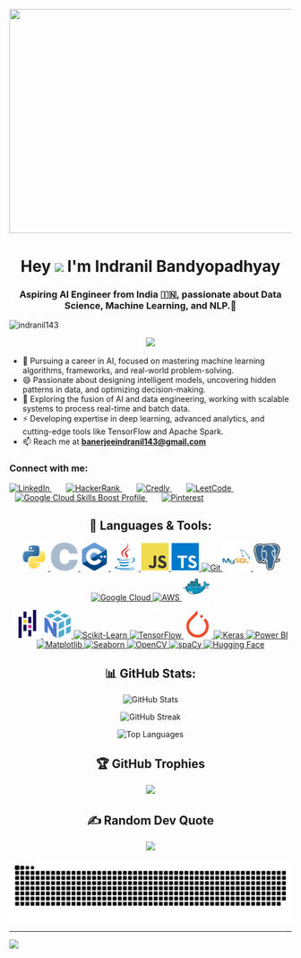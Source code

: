 <p align="center">
  <img src="https://user-images.githubusercontent.com/74038190/225813708-98b745f2-7d22-48cf-9150-083f1b00d6c9.gif" width="1000" height="400" />
</p>

<h1 align="center">Hey <img src="https://media.giphy.com/media/hvRJCLFzcasrR4ia7z/giphy.gif" width="35"/> I'm Indranil Bandyopadhyay </h1>
<h3 align="center">Aspiring AI Engineer from India &#127470;&#127475;, passionate about Data Science, Machine Learning, and NLP.🚀</h3>

<p align="left">
    <img src="https://komarev.com/ghpvc/?username=indranil143&label=Profile%20views&color=0e75b6&style=flat" alt="indranil143" />
</p>

<p align="center">
    <img src="https://user-images.githubusercontent.com/74038190/221352995-5ac18bdf-1a19-4f99-bbb6-77559b220470.gif" width="1000"/>
</p>

- 🔭 Pursuing a career in AI, focused on mastering machine learning algorithms, frameworks, and real-world problem-solving.  
- 😄 Passionate about designing intelligent models, uncovering hidden patterns in data, and optimizing decision-making.  
- 🌱 Exploring the fusion of AI and data engineering, working with scalable systems to process real-time and batch data.  
- ⚡ Developing expertise in deep learning, advanced analytics, and cutting-edge tools like TensorFlow and Apache Spark.
- 📫 Reach me at **banerjeeindranil143@gmail.com** 


<h3 align="left">Connect with me:</h3>
<p align="left">
    <a href="https://linkedin.com/in/ibandyopadhyay" target="_blank">
        <img src="https://cdn-icons-png.flaticon.com/512/174/174857.png" width="40" height="40" alt="LinkedIn" />
    </a>
 <!--     <a href="mailto:banerjeeindranil143@gmail.com" target="_blank">
        <img src="https://upload.wikimedia.org/wikipedia/commons/thumb/7/7e/Gmail_icon_%282020%29.svg/2560px-Gmail_icon_%282020%29.svg.png" width="40" height="40" alt="Email" style="margin-left: 10px;" /> -->
    </a>
    &nbsp;&nbsp;&nbsp; <a href="https://www.hackerrank.com/profile/banerjeeindranil" target="_blank">
        <img src="https://upload.wikimedia.org/wikipedia/commons/4/40/HackerRank_Icon-1000px.png" width="40" height="40" alt="HackerRank" style="margin-left: 10px;" />
    </a>
    &nbsp;&nbsp;&nbsp; <a href="https://www.credly.com/users/indranil-bandyopadhyay" target="_blank">
        <img src="https://images.credly.com/images/c4689f29-3940-42ca-823e-340ea05dd936/blob" width="40" height="40" alt="Credly" style="margin-left: 10px;" />
    </a>
    &nbsp;&nbsp;&nbsp; <a href="https://leetcode.com/yourusername" target="_blank">
        <img src="https://upload.wikimedia.org/wikipedia/commons/1/19/LeetCode_logo_black.png" width="40" height="40" alt="LeetCode" style="margin-left: 10px;" />
    </a>
    &nbsp;&nbsp;&nbsp;
    <a href="https://www.cloudskillsboost.google/public_profiles/76a74817-c081-4278-8a70-7b2a62090e35" target="_blank">
    <img src="https://encrypted-tbn0.gstatic.com/images?q=tbn:ANd9GcRKqhrpyiPo_hqQ42khSzMSiKfyZiFEtA1UIw&s" width="40" height="40" alt="Google Cloud Skills Boost Profile" style="margin-left: 10px;" />
    </a>
 <!--   <a href="https://discord.com/users/indranil_0p" target="_blank">
    <img src="https://encrypted-tbn0.gstatic.com/images?q=tbn:ANd9GcQSvQSo64weeAlpUwYBIBKt76KoHjdxDSpEGg&s" width="40" height="40" alt="Discord" style="margin-left: 10px;" /> -->
    </a>
    &nbsp;&nbsp;&nbsp; <a href="https://in.pinterest.com/indranil_143/" target="_blank">
    <img src="https://upload.wikimedia.org/wikipedia/commons/0/08/Pinterest-logo.png" width="40" height="40" alt="Pinterest" style="margin-left: 10px;" />
    </a>
</p>


<h2 align="center">🚀 Languages & Tools:</h2>

<p align="center">
    <!-- Row 1: Programming Languages & Development Tools -->
    <a href="https://www.python.org" target="_blank" rel="noreferrer">
        <img src="https://raw.githubusercontent.com/devicons/devicon/master/icons/python/python-original.svg" alt="Python" width="50" height="50"/>
    </a>
    <a href="https://www.cprogramming.com/" target="_blank" rel="noreferrer">
        <img src="https://raw.githubusercontent.com/devicons/devicon/master/icons/c/c-original.svg" alt="C" width="50" height="50"/>
    </a>
    <a href="https://www.w3schools.com/cpp/" target="_blank" rel="noreferrer">
        <img src="https://raw.githubusercontent.com/devicons/devicon/master/icons/cplusplus/cplusplus-original.svg" alt="C++" width="50" height="50"/>
    </a>
    <a href="https://www.java.com" target="_blank" rel="noreferrer">
        <img src="https://raw.githubusercontent.com/devicons/devicon/master/icons/java/java-original.svg" alt="Java" width="50" height="50"/>
    </a>
    <a href="https://developer.mozilla.org/en-US/docs/Web/JavaScript" target="_blank" rel="noreferrer">
        <img src="https://raw.githubusercontent.com/devicons/devicon/master/icons/javascript/javascript-original.svg" alt="JavaScript" width="50" height="50"/>
    </a>
    <a href="https://www.typescriptlang.org/" target="_blank" rel="noreferrer">
        <img src="https://raw.githubusercontent.com/devicons/devicon/master/icons/typescript/typescript-original.svg" alt="TypeScript" width="50" height="50"/>
    </a>
    <a href="https://git-scm.com/" target="_blank" rel="noreferrer">
        <img src="https://www.vectorlogo.zone/logos/git-scm/git-scm-icon.svg" alt="Git" width="50" height="50"/>
    </a>
    <a href="https://www.mysql.com/" target="_blank" rel="noreferrer">
        <img src="https://raw.githubusercontent.com/devicons/devicon/master/icons/mysql/mysql-original-wordmark.svg" alt="MySQL" width="50" height="50"/>
    </a>
    <a href="https://www.postgresql.org/" target="_blank" rel="noreferrer">
        <img src="https://raw.githubusercontent.com/devicons/devicon/master/icons/postgresql/postgresql-original.svg" alt="PostgreSQL" width="50" height="50"/>
    </a>
    <a href="https://cloud.google.com/" target="_blank" rel="noreferrer">
        <img src="https://www.vectorlogo.zone/logos/google_cloud/google_cloud-icon.svg" alt="Google Cloud" width="50" height="50"/>
    </a>
    <a href="https://aws.amazon.com/" target="_blank" rel="noreferrer">
        <img src="https://www.vectorlogo.zone/logos/amazon_aws/amazon_aws-icon.svg" alt="AWS" width="50" height="50"/>
    </a>
    <a href="https://www.docker.com/" target="_blank" rel="noreferrer">
        <img src="https://raw.githubusercontent.com/devicons/devicon/master/icons/docker/docker-original.svg" alt="Docker" width="50" height="50"/>
    </a>
</p>

<p align="center">
    <!-- Row 2: Data Science, AI, Machine Learning, and NLP -->
    <a href="https://pandas.pydata.org/" target="_blank" rel="noreferrer">
        <img src="https://raw.githubusercontent.com/devicons/devicon/2ae2a900d2f041da66e950e4d48052658d850630/icons/pandas/pandas-original.svg" alt="Pandas" width="50" height="50"/>
    </a>
    <a href="https://numpy.org/" target="_blank" rel="noreferrer">
        <img src="https://raw.githubusercontent.com/devicons/devicon/master/icons/numpy/numpy-original.svg" alt="NumPy" width="50" height="50"/>
    </a>
    <a href="https://scikit-learn.org/" target="_blank" rel="noreferrer">
        <img src="https://upload.wikimedia.org/wikipedia/commons/0/05/Scikit_learn_logo_small.svg" alt="Scikit-Learn" width="50" height="50"/>
    </a>
    <a href="https://www.tensorflow.org" target="_blank" rel="noreferrer">
        <img src="https://www.vectorlogo.zone/logos/tensorflow/tensorflow-icon.svg" alt="TensorFlow" width="50" height="50"/>
    </a>
    <a href="https://pytorch.org/" target="_blank" rel="noreferrer">
        <img src="https://raw.githubusercontent.com/devicons/devicon/master/icons/pytorch/pytorch-original.svg" alt="PyTorch" width="50" height="50"/>
    </a>
    <a href="https://keras.io/" target="_blank" rel="noreferrer">
        <img src="https://upload.wikimedia.org/wikipedia/commons/a/ae/Keras_logo.svg" alt="Keras" width="50" height="50"/>
    </a>
    <a href="https://powerbi.microsoft.com/" target="_blank" rel="noreferrer">
        <img src="https://www.vectorlogo.zone/logos/microsoft_powerbi/microsoft_powerbi-icon.svg" alt="Power BI" width="50" height="50"/>
    </a>
    <a href="https://matplotlib.org/" target="_blank" rel="noreferrer">
        <img src="https://upload.wikimedia.org/wikipedia/commons/8/84/Matplotlib_icon.svg" alt="Matplotlib" width="50" height="50"/>
    </a>
    <a href="https://seaborn.pydata.org/" target="_blank" rel="noreferrer">
        <img src="https://seaborn.pydata.org/_images/logo-mark-lightbg.svg" alt="Seaborn" width="50" height="50"/>
    </a>
    <a href="https://opencv.org/" target="_blank" rel="noreferrer">
        <img src="https://www.vectorlogo.zone/logos/opencv/opencv-icon.svg" alt="OpenCV" width="50" height="50"/>
    </a>
    <a href="https://spacy.io/" target="_blank" rel="noreferrer">
        <img src="https://raw.githubusercontent.com/explosion/spaCy/master/website/src/images/logo.svg" alt="spaCy" width="50" height="50"/>
    </a>
    <a href="https://huggingface.co/" target="_blank" rel="noreferrer">
        <img src="https://huggingface.co/front/assets/huggingface_logo.svg" alt="Hugging Face" width="40" height="35"/>
    </a>
</p>


<h2 align="center">📊 GitHub Stats:</h2>

<!-- <p align="center">
    <img src="https://github-readme-stats.vercel.app/api?username=indranil143&theme=tokyonight&hide_border=false&include_all_commits=false&count_private=false"/>
</p> -->

<p align="center">
  <img src="https://github-readme-stats.vercel.app/api?username=indranil143&show_icons=true&theme=tokyonight&hide_border=false&include_all_commits=true&count_private=true&cache_seconds=1800" alt="GitHub Stats" />
</p>

<p align="center">
  <img src="https://github-readme-streak-stats.herokuapp.com?user=indranil143&theme=radical&hide_border=false" alt="GitHub Streak" />
</p>

<p align="center">
  <img src="https://github-readme-stats.vercel.app/api/top-langs/?username=indranil143&layout=compact&theme=tokyonight&hide_border=false&langs_count=8&cache_seconds=1800" alt="Top Languages" />
</p>


<!-- 🔥 Streak Stats with Wings -->
<!-- 
  <p align="center">
  <img height="200" width="70" src="https://user-images.githubusercontent.com/85965606/194883377-48faf476-56b7-4550-8574-844f2ca8baca.png" alt="Left Wing">
  
  <img src="https://github-readme-streak-stats.herokuapp.com/?user=indranil143&theme=dracula&hide_border=false"/>
  
  <img height="200" width="70" src="https://user-images.githubusercontent.com/85965606/194883387-b4d3b9f8-d432-4b77-8aab-77c6ed120e31.png" alt="Right Wing">
</p>

<p align="center">
    <img src="https://github-readme-stats.vercel.app/api/top-langs/?username=indranil143&theme=tokyonight&hide_border=false&include_all_commits=false&count_private=false&layout=compact"/>
</p> 
-->

<h2 align="center">🏆 GitHub Trophies</h2>

<p align="center">
    <img src="https://github-trophies.vercel.app/?username=indranil143&theme=dracula&no-frame=false&no-bg=false&margin-w=4"/>
</p>


<h2 align="center">✍️ Random Dev Quote</h2>

<p align="center">
    <img src="https://quotes-github-readme.vercel.app/api?type=horizontal&theme=dark"/>
</p>


<picture>
  <source media="(prefers-color-scheme: dark)" srcset="https://raw.githubusercontent.com/indranil143/indranil143/output/github-snake-dark.svg" />
  <source media="(prefers-color-scheme: light)" srcset="https://raw.githubusercontent.com/indranil143/indranil143/output/github-snake.svg" />
  <img alt="GitHub Snake" src="https://raw.githubusercontent.com/indranil143/indranil143/output/github-snake.svg" />
</picture>



---
[![](https://visitcount.itsvg.in/api?id=ibandyopadhyay&icon=0&color=0)](https://visitcount.itsvg.in)

